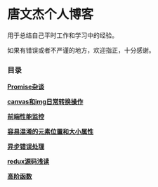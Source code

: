# 唐文杰个人博客

用于总结自己平时工作和学习中的经验。

如果有错误或者不严谨的地方，欢迎指正，十分感谢。



### 目录

[**Promise杂谈**](https://github.com/only-twj520Q/Blog/blob/master/Promise%E6%9D%82%E8%B0%88.md)

[**canvas和img日常转换操作**](https://github.com/only-twj520Q/Blog/blob/master/canvas和img日常转换操作.md)

[**前端性能监控**](https://github.com/only-twj520Q/Blog/blob/master/前端性能监控.md)

[**容易混淆的元素位置和大小属性**](https://github.com/only-twj520Q/Blog/blob/master/容易混淆的元素位置和大小属性.md)

[**异步错误处理**](https://github.com/only-twj520Q/Blog/blob/master/异步错误处理.md)

[**redux源码浅读**](https://github.com/only-twj520Q/Blog/blob/master/redux源码浅读.md)

[**高阶函数**](https://github.com/only-twj520Q/Blog/blob/master/高阶函数.md)